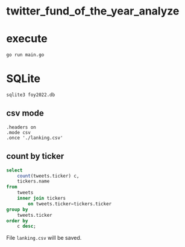 twitter_fund_of_the_year_analyze
====

# execute

```shell
go run main.go
```

# SQLite

```shell
sqlite3 foy2022.db
```

## csv mode

```sqlite
.headers on
.mode csv
.once './lanking.csv'
```

## count by ticker

```sql
select
    count(tweets.ticker) c,
    tickers.name
from
    tweets
    inner join tickers
        on tweets.ticker=tickers.ticker
group by
    tweets.ticker
order by
    c desc;
```

File ```lanking.csv``` will be saved.
